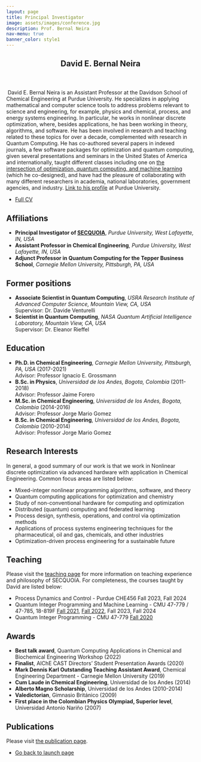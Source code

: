 ```yaml
---
layout: page
title: Principal Investigator
image: assets/images/conference.jpg
description: Prof. Bernal Neira
nav-menu: true
banner_color: style1
---
```


<section id="profile">
	<div class="inner">
        <header class="major">
			<h2>David E. Bernal Neira</h2>
		</header>
		<p><span class="image left"><img src="{% link assets/images/profile.png %}" alt="" /></span> David E. Bernal Neira is an Assistant Professor at the Davidson School of Chemical Engineering at Purdue University. He specializes in applying mathematical and computer science tools to address problems relevant to science and engineering, for example, physics and chemical, process, and energy systems engineering. In particular, he works in nonlinear discrete optimization, where, besides applications, he has been working in theory, algorithms, and software. He has been involved in research and teaching related to these topics for over a decade, complemented with research in Quantum Computing. He has co-authored several papers in indexed journals, a few software packages for optimization and quantum computing, given several presentations and seminars in the United States of America and internationally, taught different classes including one on <a href="https://bernalde.github.io/QuIPML22/">the intersection of optimization, quantum computing, and machine learning</a> (which he co-designed), and have had the pleasure of collaborating with many different researchers in academia, national laboratories, government agencies, and industry.
<a href="https://engineering.purdue.edu/ChE/people/ptProfile?resource_id=286478">Link to his profile</a> at Purdue University.
</p>
        <ul class="actions">
			<li><a href="files/cv.html" class="button icon fa-file">Full CV</a></li>
		</ul>
        <h2>Affiliations</h2>
        <ul>
            <li><b>Principal Investigator of <a href="index.html">SECQUOIA</a></b>, <i>Purdue University, West Lafayette, IN, USA</i><br/></li>
            <li><b>Assistant Professor in Chemical Engineering</b>, <i>Purdue University, West Lafayette, IN, USA</i><br/></li>
            <li><b>Adjunct Professor in Quantum Computing for the Tepper Business School</b>, <i>Carnegie Mellon University, Pittsburgh, PA, USA</i><br/></li>
		</ul>
        <h2>Former positions</h2>
        <ul>
            <li><b>Associate Scientist in Quantum Computing</b>, <i>USRA Research Institute of Advanced Computer Science, Mountain View, CA, USA</i><br/>Supervisor: Dr. Davide Venturelli</li>
            <li><b>Scientist in Quantum Computing</b>, <i>NASA Quantum Artificial Intelligence Laboratory, Mountain View, CA, USA</i><br/>Supervisor: Dr. Eleanor Rieffel</li>
		</ul>
        <h2>Education</h2>
        <ul>
			<li><b>Ph.D. in Chemical Engineering</b>, <i>Carnegie Mellon University, Pittsburgh, PA, USA</i> (2017-2021)<br/>Advisor: Professor Ignacio E. Grossmann</li>
			<li><b>B.Sc. in Physics</b>, <i>Universidad de los Andes, Bogota, Colombia</i> (2011-2018)<br/> Advisor: Professor Jaime Forero</li>
			<li><b>M.Sc. in Chemical Engineering</b>, <i>Universidad de los Andes, Bogota, Colombia</i> (2014-2016)<br/> Advisor: Professor Jorge Mario Gomez</li>
			<li><b>B.Sc. in Chemical Engineering</b>, <i>Universidad de los Andes, Bogota, Colombia</i> (2010-2014)<br/> Advisor: Professor Jorge Mario Gomez</li>
		</ul>
        <h2>Research Interests</h2>
        <!-- <p>Please see <a href="5-research.html">the research page</a> for a detailed overview of the research vision and activities of SECQUOIA.</p> -->
        <p> In general, a good summary of our work is that we work in Nonlinear discrete optimization via advanced hardware with application in Chemical Engineering. Common focus areas are listed below:</p>
        <ul>
            <li>Mixed-integer nonlinear programming algorithms, software, and theory</li>
            <li>Quantum computing applications for optimization and chemistry</li>
            <li>Study of non-conventional hardware for computing and optimization</li>
            <li>Distributed (quantum) computing and federated learning</li>
            <li>Process design, synthesis, operations, and control via optimization methods</li>
            <li>Applications of process systems engineering techniques for the pharmaceutical, oil and gas, chemicals, and other industries</li>
            <li>Optimization-driven process engineering for a sustainable future</li>
            <!-- <li>(<a href="5-research/example.html">example</a>, etc.) -->
		</ul>
        <h2>Teaching</h2>
        <p>Please visit the <a href="7-teaching.html"> teaching page</a> for more information on teaching experience and philosophy of SECQUOIA. For completeness, the courses taught by David are listed below:</p>
        <ul>
            <li>Process Dynamics and Control - Purdue CHE456 Fall 2023, Fall 2024</li>
            <li>Quantum Integer Programming and Machine Learning - CMU 47-779 / 47-785, 18-819F <a href="https://bernalde.github.io/QuIPML/">Fall 2021</a>, <a href="https://bernalde.github.io/QuIPML22/">Fall 2022</a>, Fall 2023, Fall 2024</li>
            <li>Quantum Integer Programming - CMU 47-779 <a href="https://bernalde.github.io/QuIP/">Fall 2020</a></li>
		</ul>
        <h2>Awards</h2>
        <ul>
            <li><b>Best talk award</b>, Quantum Computing Applications in Chemical and Biochemical Engineering Workshop (2022)</li>
			<li><b>Finalist</b>, AIChE CAST Directors’ Student Presentation Awards (2020)</li>
            <li><b>Mark Dennis Karl Outstanding Teaching Assistant Award</b>, Chemical Engineering Department - Carnegie Mellon University (2019)</li>
            <li><b>Cum Laude in Chemical Engineering</b>, Universidad de los Andes (2014)</li>
            <li><b>Alberto Magno Scholarship</b>, Universidad de los Andes (2010-2014)</li>
            <li><b>Valedictorian</b>, Gimnasio Británico (2009)</li>
            <li><b>First place in the Colombian Physics Olympiad, Superior level</b>, Universidad Antonio Nariño (2007)</li>
		</ul>
        <h2>Publications</h2>
        <p>Please visit <a href="4-publications.html"> the publication page</a>.</p>
        <!-- <h2>Selected Presentations/Seminars</h2>
        <ul>
            TODO
            <li>"TITLE", <i>What, institution</i>, Where (When)</li>
		</ul> -->
	</div>
</section>

<section>
	<div class="inner">
		<ul class="actions">
    		<li><a href="/#launch" class="button icon fa-arrow-left">Go back to launch page</a></li>
		</ul>
	</div>
</section>